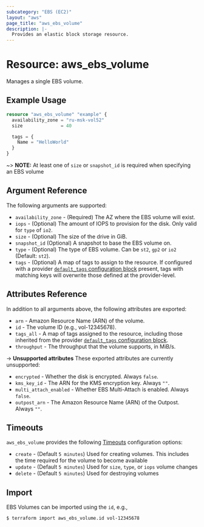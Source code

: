 ```yaml
---
subcategory: "EBS (EC2)"
layout: "aws"
page_title: "aws_ebs_volume"
description: |-
  Provides an elastic block storage resource.
---
```


# Resource: aws_ebs_volume

Manages a single EBS volume.

## Example Usage

```terraform
resource "aws_ebs_volume" "example" {
  availability_zone = "ru-msk-vol52"
  size              = 40

  tags = {
    Name = "HelloWorld"
  }
}
```

~> **NOTE:** At least one of `size` or `snapshot_id` is required when specifying an EBS volume

## Argument Reference

The following arguments are supported:

* `availability_zone` - (Required) The AZ where the EBS volume will exist.
* `iops` - (Optional) The amount of IOPS to provision for the disk. Only valid for `type` of `io2`.
* `size` - (Optional) The size of the drive in GiB.
* `snapshot_id` (Optional) A snapshot to base the EBS volume on.
* `type` - (Optional) The type of EBS volume. Can be `st2`, `gp2` or `io2` (Default: `st2`).
* `tags` - (Optional) A map of tags to assign to the resource. If configured with a provider [`default_tags` configuration block][default-tags] present, tags with matching keys will overwrite those defined at the provider-level.

## Attributes Reference

In addition to all arguments above, the following attributes are exported:

* `arn` - Amazon Resource Name (ARN) of the volume.
* `id` - The volume ID (e.g., vol-12345678).
* `tags_all` - A map of tags assigned to the resource, including those inherited from the provider [`default_tags` configuration block][default-tags].
* `throughput` - The throughput that the volume supports, in MiB/s.

->  **Unsupported attributes**
These exported attributes are currently unsupported:

* `encrypted` - Whether the disk is encrypted. Always `false`.
* `kms_key_id` - The ARN for the KMS encryption key. Always `""`.
* `multi_attach_enabled` - Whether EBS Multi-Attach is enabled. Always `false`.
* `outpost_arn` - The Amazon Resource Name (ARN) of the Outpost. Always `""`.

## Timeouts

`aws_ebs_volume` provides the following [Timeouts](https://www.terraform.io/docs/configuration/blocks/resources/syntax.html#operation-timeouts) configuration options:

- `create` - (Default `5 minutes`) Used for creating volumes. This includes the time required for the volume to become available
- `update` - (Default `5 minutes`) Used for `size`, `type`, or `iops` volume changes
- `delete` - (Default `5 minutes`) Used for destroying volumes

## Import

EBS Volumes can be imported using the `id`, e.g.,

```
$ terraform import aws_ebs_volume.id vol-12345678
```

[default-tags]: https://www.terraform.io/docs/providers/aws/index.html#default_tags-configuration-block
